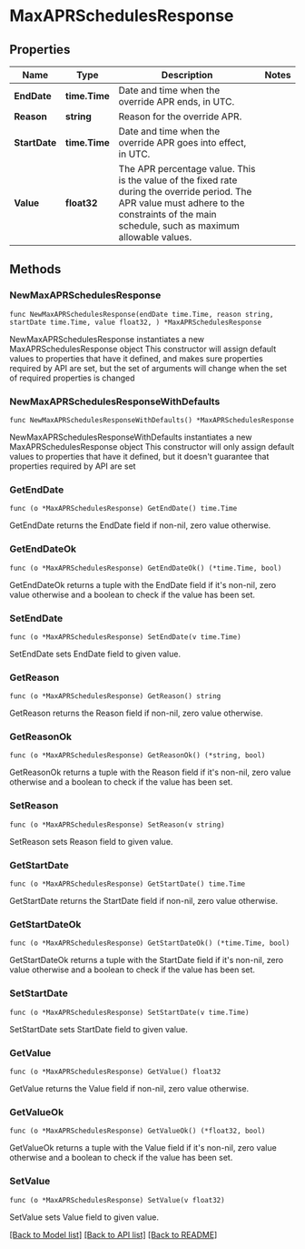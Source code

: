 # MaxAPRSchedulesResponse

## Properties

Name | Type | Description | Notes
------------ | ------------- | ------------- | -------------
**EndDate** | **time.Time** | Date and time when the override APR ends, in UTC. | 
**Reason** | **string** | Reason for the override APR. | 
**StartDate** | **time.Time** | Date and time when the override APR goes into effect, in UTC. | 
**Value** | **float32** | The APR percentage value. This is the value of the fixed rate during the override period. The APR value must adhere to the constraints of the main schedule, such as maximum allowable values. | 

## Methods

### NewMaxAPRSchedulesResponse

`func NewMaxAPRSchedulesResponse(endDate time.Time, reason string, startDate time.Time, value float32, ) *MaxAPRSchedulesResponse`

NewMaxAPRSchedulesResponse instantiates a new MaxAPRSchedulesResponse object
This constructor will assign default values to properties that have it defined,
and makes sure properties required by API are set, but the set of arguments
will change when the set of required properties is changed

### NewMaxAPRSchedulesResponseWithDefaults

`func NewMaxAPRSchedulesResponseWithDefaults() *MaxAPRSchedulesResponse`

NewMaxAPRSchedulesResponseWithDefaults instantiates a new MaxAPRSchedulesResponse object
This constructor will only assign default values to properties that have it defined,
but it doesn't guarantee that properties required by API are set

### GetEndDate

`func (o *MaxAPRSchedulesResponse) GetEndDate() time.Time`

GetEndDate returns the EndDate field if non-nil, zero value otherwise.

### GetEndDateOk

`func (o *MaxAPRSchedulesResponse) GetEndDateOk() (*time.Time, bool)`

GetEndDateOk returns a tuple with the EndDate field if it's non-nil, zero value otherwise
and a boolean to check if the value has been set.

### SetEndDate

`func (o *MaxAPRSchedulesResponse) SetEndDate(v time.Time)`

SetEndDate sets EndDate field to given value.


### GetReason

`func (o *MaxAPRSchedulesResponse) GetReason() string`

GetReason returns the Reason field if non-nil, zero value otherwise.

### GetReasonOk

`func (o *MaxAPRSchedulesResponse) GetReasonOk() (*string, bool)`

GetReasonOk returns a tuple with the Reason field if it's non-nil, zero value otherwise
and a boolean to check if the value has been set.

### SetReason

`func (o *MaxAPRSchedulesResponse) SetReason(v string)`

SetReason sets Reason field to given value.


### GetStartDate

`func (o *MaxAPRSchedulesResponse) GetStartDate() time.Time`

GetStartDate returns the StartDate field if non-nil, zero value otherwise.

### GetStartDateOk

`func (o *MaxAPRSchedulesResponse) GetStartDateOk() (*time.Time, bool)`

GetStartDateOk returns a tuple with the StartDate field if it's non-nil, zero value otherwise
and a boolean to check if the value has been set.

### SetStartDate

`func (o *MaxAPRSchedulesResponse) SetStartDate(v time.Time)`

SetStartDate sets StartDate field to given value.


### GetValue

`func (o *MaxAPRSchedulesResponse) GetValue() float32`

GetValue returns the Value field if non-nil, zero value otherwise.

### GetValueOk

`func (o *MaxAPRSchedulesResponse) GetValueOk() (*float32, bool)`

GetValueOk returns a tuple with the Value field if it's non-nil, zero value otherwise
and a boolean to check if the value has been set.

### SetValue

`func (o *MaxAPRSchedulesResponse) SetValue(v float32)`

SetValue sets Value field to given value.



[[Back to Model list]](../README.md#documentation-for-models) [[Back to API list]](../README.md#documentation-for-api-endpoints) [[Back to README]](../README.md)


